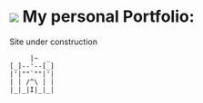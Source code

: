 # ![](https://www.linkedin.com/in/diego-meneses-06560363/) My personal Portfolio:

Site under construction

```
     |~  _
[_]--'--[_]
|'|""`""|'|
| | /^\ | |
|_|_|I|_|_|
```
